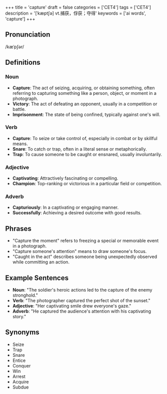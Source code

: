 +++
title = 'capture'
draft = false
categories = ['CET4']
tags = ['CET4']
description = '[ˈkæpt∫ə] vt.捕获，俘获；夺得'
keywords = ['ai words', 'capture']
+++

## Pronunciation
/kæˈpʃər/

## Definitions
### Noun
- **Capture**: The act of seizing, acquiring, or obtaining something, often referring to capturing something like a person, object, or moment in a photograph.
- **Victory**: The act of defeating an opponent, usually in a competition or battle.
- **Imprisonment**: The state of being confined, typically against one's will.

### Verb
- **Capture**: To seize or take control of, especially in combat or by skillful means.
- **Snare**: To catch or trap, often in a literal sense or metaphorically.
- **Trap**: To cause someone to be caught or ensnared, usually involuntarily.

### Adjective
- **Captivating**: Attractively fascinating or compelling.
- **Champion**: Top-ranking or victorious in a particular field or competition.

### Adverb
- **Capturiously**: In a captivating or engaging manner.
- **Successfully**: Achieving a desired outcome with good results.

## Phrases
- "Capture the moment" refers to freezing a special or memorable event in a photograph.
- "Capture someone's attention" means to draw someone's focus.
- "Caught in the act" describes someone being unexpectedly observed while committing an action.

## Example Sentences
- **Noun**: "The soldier's heroic actions led to the capture of the enemy stronghold."
- **Verb**: "The photographer captured the perfect shot of the sunset."
- **Adjective**: "Her captivating smile drew everyone's gaze."
- **Adverb**: "He captured the audience's attention with his captivating story."

## Synonyms
- Seize
- Trap
- Snare
- Entice
- Conquer
- Win
- Arrest
- Acquire
- Subdue
